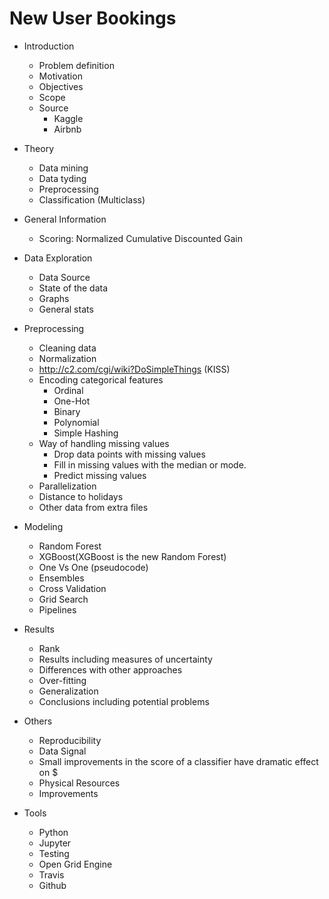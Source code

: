 New User Bookings
=================

- Introduction
    - Problem definition
    - Motivation
    - Objectives
    - Scope
    - Source
        - Kaggle
        - Airbnb

- Theory
    - Data mining
    - Data tyding
    - Preprocessing
    - Classification (Multiclass)

- General Information
    - Scoring: Normalized Cumulative Discounted Gain

- Data Exploration
    - Data Source
    - State of the data
    - Graphs
    - General stats

- Preprocessing
    - Cleaning data
    - Normalization
    - http://c2.com/cgi/wiki?DoSimpleThings (KISS)
    - Encoding categorical features
        - Ordinal
        - One-Hot
        - Binary
        - Polynomial
        - Simple Hashing
    - Way of handling missing values
        - Drop data points with missing values
        - Fill in missing values with the median or mode.
        - Predict missing values
    - Parallelization
    - Distance to holidays
    - Other data from extra files

- Modeling
    - Random Forest
    - XGBoost(XGBoost is the new Random Forest)
    - One Vs One (pseudocode)
    - Ensembles
    - Cross Validation
    - Grid Search
    - Pipelines

- Results
    - Rank
    - Results including measures of uncertainty
    - Differences with other approaches
    - Over-fitting
    - Generalization
    - Conclusions including potential problems

- Others
    - Reproducibility
    - Data Signal
    - Small improvements in the score of a classifier have dramatic effect on $
    - Physical Resources
    - Improvements

- Tools
    - Python
    - Jupyter
    - Testing
    - Open Grid Engine
    - Travis
    - Github

